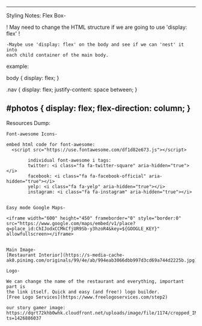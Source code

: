 -------------------------------------------------------------------------------
Styling Notes:
  Flex Box-


! May need to change the HTML structure if we are going to use 'display: flex' !

    -Maybe use 'display: flex' on the body and see if we can 'nest' it into
    each child container of the main body.

example:

body {
  display: flex;
}

.nav {
  display: flex;
  justify-content: space between;
}

\#photos {
    display: flex;
    flex-direction: column;
}
-------------------------------------------------------------------------------
  Resources Dump:

    Font-awesome Icons-

    embed html code for font-awesome:
      <script src="https://use.fontawesome.com/df1d82e673.js"></script>

            individual font-awesome i tags:
            twitter: <i class="fa fa-twitter-square" aria-hidden="true"></i>
            facebook: <i class="fa fa-facebook-official" aria-hidden="true"></i>
            yelp: <i class="fa fa-yelp" aria-hidden="true"></i>
            instagram: <i class="fa fa-instagram" aria-hidden="true"></i>


    Easy mode Google Maps-

    <iframe width="600" height="450" frameborder="0" style="border:0" src="https://www.google.com/maps/embed/v1/place?q=place_id:ChIJodxCCMkCfjUR9Sb-y3hzoR4&key=${GOOGLE_KEY}" allowfullscreen></iframe>


    Main Image-  
    [Restaurant Interior](https://s-media-cache-ak0.pinimg.com/originals/99/4e/ab/994eab3066dbb997d3cd69a744d2225b.jpg)

    Logo-

    We can change the name of the restaurant and everything, important part is
    the link itself. Quick and easy (and free!) logo builder.
    [Free Logo Services](https://www.freelogoservices.com/step2)

    our story gamer image:
    https://dqrt72khb0whk.cloudfront.net/uploads/image/file/1174/cropped_IMG_0057.jpg?ts=1426886037
